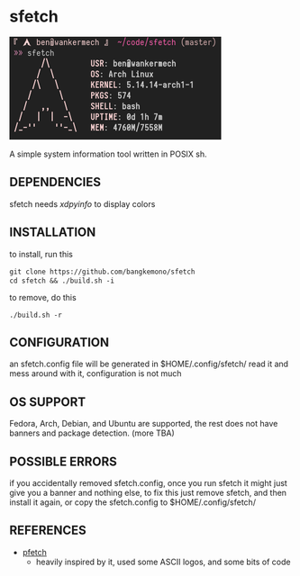 # sfetch
![logo](https://github.com/bangkemono/sfetch/blob/master/thumb.png)

A simple system information tool written in POSIX sh.

## DEPENDENCIES
sfetch needs *xdpyinfo* to display colors

## INSTALLATION
to install, run this
```
git clone https://github.com/bangkemono/sfetch
cd sfetch && ./build.sh -i
```

to remove, do this
```
./build.sh -r
```

## CONFIGURATION
an sfetch.config file will be generated in $HOME/.config/sfetch/ read it and mess around with it, configuration is not much

## OS SUPPORT
Fedora, Arch, Debian, and Ubuntu are supported, the rest does not have banners and package detection. (more TBA)

## POSSIBLE ERRORS 
if you accidentally removed sfetch.config, once you run sfetch it might just give you a banner and nothing else, 
to fix this just remove sfetch, and then install it again, or copy the sfetch.config to $HOME/.config/sfetch/ 

## REFERENCES
- [pfetch](https://github.com/dylanaraps/pfetch)
    - heavily inspired by it, used some ASCII logos, and some bits of code
